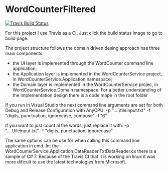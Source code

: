 # WordCounterFiltered

[![Travis Build Status](https://travis-ci.org/danielbrezoi/WordCounterFiltered.svg?branch=master)](https://travis-ci.org/danielbrezoi/WordCounterFiltered)

For this project I use Travis as a CI. Just click the build status image to go to build page.

The project structure follows the domain driven desing approach has three main components:
- the UI layer is implemented through the WordCounter command line application;
- the Application layer is implemented in the WordCounterService project, in WordCounterService.Application namespace;
- the Domain layer is implemented in the WordCounterService projec, in WordCounterService.Domain namespace. 
For a better understanding of the implementation design there is a code mape in the root folder 

If you run in Visual Studio the next command line arguments are set for both Debug and Release Configuration with AnyCPU:
-p "..\..\fileinput.txt" -f "digits, punctuation, ignorecase, compose" -l "6"

If you want to just count al the words, just replace it with:
-p "..\..\fileinput.txt" -f "digits, punctuation, ignorecase"

The same options can be use for when calling this command line application in cmd.
Int the WordCounterService.Application.DataReader.TxtDataReader.cs there is a sample of C# 7. Because of the Travis CI that it is working on linux it was more dificult to use the latest technologies from Microsoft. 
